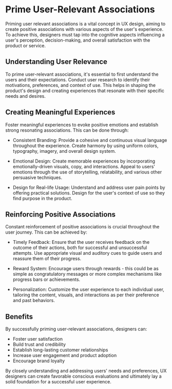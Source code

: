 # Prime User-Relevant Associations

Priming user relevant associations is a vital concept in UX design, aiming to create positive associations with various aspects of the user's experience. To achieve this, designers must tap into the cognitive aspects influencing a user's perception, decision-making, and overall satisfaction with the product or service.

## Understanding User Relevance

To prime user-relevant associations, it's essential to first understand the users and their expectations. Conduct user research to identify their motivations, preferences, and context of use. This helps in shaping the product's design and creating experiences that resonate with their specific needs and desires.

## Creating Meaningful Experiences

Foster meaningful experiences to evoke positive emotions and establish strong resonating associations. This can be done through:

- Consistent Branding: Provide a cohesive and continuous visual language throughout the experience. Create harmony by using uniform colors, typography, imagery, and overall design system.

- Emotional Design: Create memorable experiences by incorporating emotionally-driven visuals, copy, and interactions. Appeal to users' emotions through the use of storytelling, relatability, and various other persuasive techniques.

- Design for Real-life Usage: Understand and address user pain points by offering practical solutions. Design for the user's context of use so they find purpose in the product.

## Reinforcing Positive Associations

Constant reinforcement of positive associations is crucial throughout the user journey. This can be achieved by:

- Timely Feedback: Ensure that the user receives feedback on the outcome of their actions, both for successful and unsuccessful attempts. Use appropriate visual and auditory cues to guide users and reassure them of their progress.

- Reward System: Encourage users through rewards - this could be as simple as congratulatory messages or more complex mechanisms like progress bars or achievements.

- Personalization: Customize the user experience to each individual user, tailoring the content, visuals, and interactions as per their preference and past behaviors.

## Benefits

By successfully priming user-relevant associations, designers can:

- Foster user satisfaction
- Build trust and credibility
- Establish long-lasting customer relationships
- Increase user engagement and product adoption
- Encourage brand loyalty

By closely understanding and addressing users' needs and preferences, UX designers can create favorable conscious evaluations and ultimately lay a solid foundation for a successful user experience.
